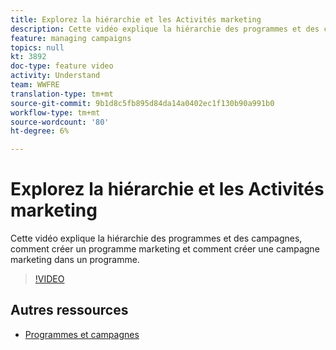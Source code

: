 ```yaml
---
title: Explorez la hiérarchie et les Activités marketing
description: Cette vidéo explique la hiérarchie des programmes et des campagnes dans les Adobes Campaign Standards (ACS), comment créer un programme marketing et comment créer une campagne marketing dans un programme.
feature: managing campaigns
topics: null
kt: 3892
doc-type: feature video
activity: Understand
team: WWFRE
translation-type: tm+mt
source-git-commit: 9b1d8c5fb895d84da14a0402ec1f130b90a991b0
workflow-type: tm+mt
source-wordcount: '80'
ht-degree: 6%

---
```



# Explorez la hiérarchie et les Activités marketing

Cette vidéo explique la hiérarchie des programmes et des campagnes, comment créer un programme marketing et comment créer une campagne marketing dans un programme.

>[!VIDEO](https://video.tv.adobe.com/v/18465?quality=12)

## Autres ressources

* [Programmes et campagnes](https://docs.adobe.com/content/help/en/campaign-standard/using/getting-started/marketing-plans/programs-and-campaigns.html)

